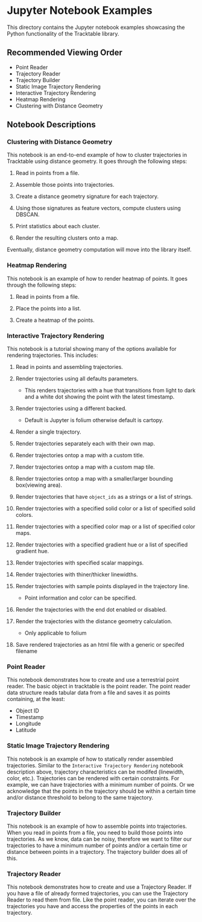 # Jupyter Notebook Examples

This directory contains the Jupyter notebook examples showcasing the Python functionality
of the Tracktable library.

## Recommended Viewing Order
* Point Reader
* Trajectory Reader
* Trajectory Builder
* Static Image Trajectory Rendering
* Interactive Trajectory Rendering
* Heatmap Rendering
* Clustering with Distance Geometry


## Notebook Descriptions
### Clustering with Distance Geometry
This notebook is an end-to-end example of how to cluster trajectories in Tracktable using distance geometry. It goes through the following steps:

1. Read in points from a file.

2. Assemble those points into trajectories.

3. Create a distance geometry signature for each trajectory.

4. Using those signatures as feature vectors, compute clusters using DBSCAN.

5. Print statistics about each cluster.

6. Render the resulting clusters onto a map.

Eventually, distance geometry computation will move into the library itself.

### Heatmap Rendering
This notebook is an example of how to render heatmap of points. It goes through the following steps:

1. Read in points from a file.

2. Place the points into a list.

3. Create a heatmap of the points.

### Interactive Trajectory Rendering
This notebook is a tutorial showing many of the options available for rendering trajectories. This includes:

1. Read in points and assembling trajectories.

2. Render trajectories using all defaults parameters.
    * This renders trajectories with a hue that transitions from light to dark and a white dot showing the point with
     the latest timestamp.

3. Render trajectories using a different backed.
    * Default is Jupyter is folium otherwise default is cartopy.

4. Render a single trajectory.

5. Render trajectories separately each with their own map.

6. Render trajectories ontop a map with a custom title.

7. Render trajectories ontop a map with a custom map tile.

8. Render trajectories ontop a map with a smaller/larger bounding box(viewing area).

9. Render trajectories that have `object_ids` as a strings or a list of strings.

10. Render trajectories with a specified solid color or a list of specified solid colors.

11. Render trajectories with a specified color map or a list of specified color maps.

12. Render trajectories with a specified gradient hue or a list of specified gradient hue.

13. Render trajectories with specified scalar mappings.

14. Render trajectories with thiner/thicker linewidths.

15. Render trajectories with sample points displayed in the trajectory line.
    * Point information and color can be specified.

16. Render the trajectories with the end dot enabled or disabled.

17. Render the trajectories with the distance geometry calculation.
    * Only applicable to folium

18. Save rendered trajectories as an html file with a generic or specifed filename

### Point Reader
This notebook demonstrates how to create and use a terrestrial point reader.
The basic object in tracktable is the point reader.
The point reader data structure reads tabular data from a file and saves it as points containing, at the least:
* Object ID
* Timestamp
* Longitude
* Latitude

### Static Image Trajectory Rendering
This notebook is an example of how to statically render assembled trajectories. Similar to the `Interactive Trajectory Rendering`
notebook description above, trajectory characteristics can be modifed (linewidth, color, etc.).
Trajectories can be rendered with certain constraints. For example, we can have trajectories with a minimum number of points. Or we acknowledge that the points in the trajectory should be within a certain time and/or distance threshold to belong to the same trajectory.

### Trajectory Builder
This notebook is an example of how to assemble points into trajectories.
When you read in points from a file, you need to build those points into trajectories. As we know, data can be noisy, therefore we want to filter our trajectories to have a minimum number of points and/or a certain time or distance between points in a trajectory. The trajectory builder does all of this.

### Trajectory Reader
This notebook demonstrates how to create and use a Trajectory Reader.
If you have a file of already formed trajectories, you can use the Trajectory Reader to read them from file. Like the point reader, you can iterate over the trajectories you have and access the properties of the points in each trajectory.